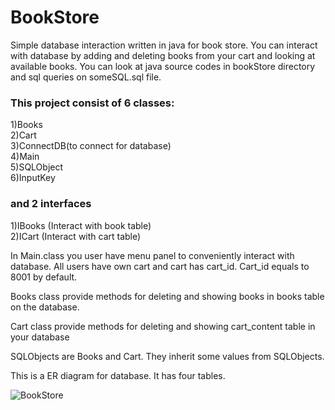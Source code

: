 # BookStore
Simple database interaction written in java for book store. You can interact with database by adding and deleting books from your cart and looking at available books. You can look at java source codes in bookStore directory and sql queries on someSQL.sql file.


### This project consist of 6 classes: <br />
1)Books <br />
2)Cart <br />
3)ConnectDB(to connect for database) <br />
4)Main <br />
5)SQLObject <br />
6)InputKey <br />
### and 2 interfaces <br />
1)IBooks (Interact with book table) <br />
2)ICart (Interact with cart table)<br />


In Main.class you user have menu panel to conveniently interact with database. All users have own cart and cart has cart_id. Cart_id equals to 8001 by default.

Books class provide methods for deleting and showing books in books table on the database.

Cart class provide methods for deleting and showing cart_content table in your database

SQLObjects are Books and Cart. They inherit some values from SQLObjects. 

This is a ER diagram for database. It has four tables.

![BookStore](https://user-images.githubusercontent.com/45946407/110332948-38df6880-804b-11eb-94c6-ebecd68543af.png)
